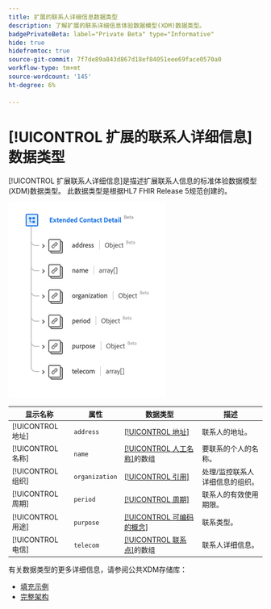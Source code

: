 ```yaml
---
title: 扩展的联系人详细信息数据类型
description: 了解扩展的联系详细信息体验数据模型(XDM)数据类型。
badgePrivateBeta: label="Private Beta" type="Informative"
hide: true
hidefromtoc: true
source-git-commit: 7f7de89a843d867d18ef84051eee69face0570a0
workflow-type: tm+mt
source-wordcount: '145'
ht-degree: 6%

---
```


# [!UICONTROL 扩展的联系人详细信息]数据类型

[!UICONTROL 扩展联系人详细信息]是描述扩展联系人信息的标准体验数据模型(XDM)数据类型。 此数据类型是根据HL7 FHIR Release 5规范创建的。

![扩展的联系人详细信息数据类型结构](../../images/data-types/healthcare/extended-contact-detail.png)

| 显示名称 | 属性 | 数据类型 | 描述 |
| --- | --- | --- | --- |
| [!UICONTROL 地址] | `address` | [[!UICONTROL 地址]](../healthcare/address.md) | 联系人的地址。 |
| [!UICONTROL 名称] | `name` | [[!UICONTROL 人工名称]](../healthcare/human-name.md)的数组 | 要联系的个人的名称。 |
| [!UICONTROL 组织] | `organization` | [[!UICONTROL 引用]](../healthcare/reference.md) | 处理/监控联系人详细信息的组织。 |
| [!UICONTROL 周期] | `period` | [[!UICONTROL 周期]](../healthcare/period.md) | 联系人的有效使用期限。 |
| [!UICONTROL 用途] | `purpose` | [[!UICONTROL 可编码的概念]](../healthcare/codeable-concept.md) | 联系类型。 |
| [!UICONTROL 电信] | `telecom` | [[!UICONTROL 联系点]](../healthcare/contact-point.md)的数组 | 联系人详细信息。 |

有关数据类型的更多详细信息，请参阅公共XDM存储库：

* [填充示例](https://github.com/adobe/xdm/blob/master/extensions/industry/healthcare/fhir/datatypes/extendedcontactdetail.example.1.json)
* [完整架构](https://github.com/adobe/xdm/blob/master/extensions/industry/healthcare/fhir/datatypes/extendedcontactdetail.schema.json)
